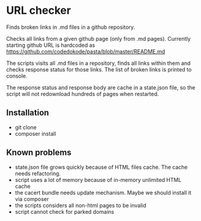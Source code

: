 # URL checker

Finds broken links in .md files in a github repository.

Checks all links from a given github page (only from .md pages). Currently starting github URL is hardcoded as https://github.com/codedokode/pasta/blob/master/README.md

The scripts visits all .md files in a repository, finds all links within them and checks response status for those links. The list of broken links is printed to console.

The response status and response body are cache in a state.json file, so the script will not redownload hundreds of pages when restarted.

## Installation

- git clone
- composer install

## Known problems

- state.json file grows quickly because of HTML files cache. The cache needs refactoring.
- script uses a lot of memory because of in-memory unlimited HTML cache
- the cacert bundle needs update mechanism. Maybe we should install it via composer
- the scripts considers all non-html pages to be invalid
- script cannot check for parked domains
